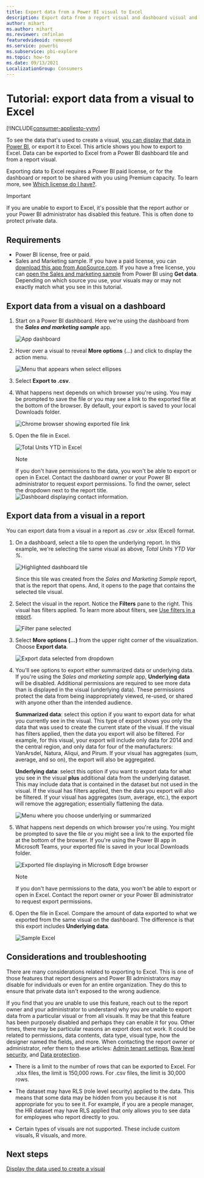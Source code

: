 ```yaml
---
title: Export data from a Power BI visual to Excel
description: Export data from a report visual and dashboard visual and view it in Excel.
author: mihart
ms.author: mihart
ms.reviewer: cmfinlan
featuredvideoid: removed
ms.service: powerbi
ms.subservice: pbi-explore
ms.topic: how-to
ms.date: 09/13/2021
LocalizationGroup: Consumers
---
```

# Tutorial: export data from a visual to Excel

[!INCLUDE[consumer-appliesto-yyny](../includes/consumer-appliesto-yyny.md)]


To see the data that's used to create a visual, [you can display that data in Power BI](end-user-show-data.md), or export it to Excel. This article shows you how to export to Excel. Data can be exported to Excel from a Power BI dashboard tile and from a report visual. 

Exporting data to Excel requires a Power BI paid license, or for the dashboard or report to be shared with you using Premium capacity. To learn more, see [Which license do I have?](end-user-license.md). 

> [!IMPORTANT]
> If you are unable to export to Excel, it's possible that the report author or your Power BI administrator has disabled this feature. This is often done to protect private data.

## Requirements
- Power BI license, free or paid.
- Sales and Marketing sample. If you have a paid license, you can [download this app from AppSource.com](https://appsource.microsoft.com/en-us/product/power-bi/microsoft-retail-analysis-sample.salesandmarketingsample). If you have a free license, you can [open the Sales and marketing sample](../create-reports/sample-sales-and-marketing.md) from Power BI using **Get data**. Depending on which source you use, your visuals may or may not exactly match what you see in this tutorial. 

## Export data from a visual on a dashboard

1. Start on a Power BI dashboard. Here we're using the dashboard from the ***Sales and marketing sample*** app. 

    ![App dashboard](media/end-user-export/power-bi-dashboard.png)

2. Hover over a visual to reveal **More options** (...) and click to display the action menu.

    ![Menu that appears when select ellipses](media/end-user-export/power-bi-option-menu.png)

3. Select  **Export to .csv**.

4. What happens next depends on which browser you're using. You may be prompted to save the file or you may see a link to the exported file at the bottom of the browser. By default, your export is saved to your local Downloads folder. 

    ![Chrome browser showing exported file link](media/end-user-export/power-bi-dashboards-export.png)

5. Open the file in Excel. 

    ![Total Units YTD in Excel](media/end-user-export/power-bi-excel.png)


    > [!NOTE]
    > If you don't have permissions to the data, you won't be able to export or open in Excel. Contact the dashboard owner or your Power BI administrator to request export permissions. To find the owner, select the dropdown next to the report title. ![Dashboard displaying contact information.](media/end-user-export/power-bi-contact.png)

## Export data from a visual in a report
You can export data from a visual in a report as .csv or .xlsx (Excel) format. 

1. On a dashboard, select a tile to open the underlying report.  In this example, we're selecting the same visual as above, *Total Units YTD Var %*. 

    ![Highlighted dashboard tile](media/end-user-export/power-bi-export-tile.png)

    Since this tile was created from the *Sales and Marketing Sample* report, that is the report that opens. And, it opens to the page that contains the selected tile visual. 

2. Select the visual in the report. Notice the **Filters** pane to the right. This visual has filters applied. To learn more about filters, see [Use filters in a report](end-user-report-filter.md).

    ![Filter pane selected](media/end-user-export/power-bi-export-filter-pane.png)


3. Select **More options (...)** from the upper right corner of the visualization. Choose **Export data**.

    ![Export data selected from dropdown](media/end-user-export/power-bi-export-reports.png)

4. You'll see options to export either summarized data or underlying data. If you're using the *Sales and marketing sample* app, **Underlying data** will be disabled. Additional permissions are required to see more data than is displayed in the visual (underlying data). These permissions protect the data from being inappropriately viewed, re-used, or shared with anyone other than the intended audience.

    **Summarized data**: select this option if you want to export data for what you currently see in the visual.  This type of export shows you only the data that was used to create the current state of the visual. If the visual has filters applied, then the data you export will also be filtered. For example, for this visual, your export will include only data for 2014 and the central region, and only data for four of the manufacturers: VanArsdel, Natura, Aliqui, and Pirum. If your visual has aggregates (sum, average, and so on), the export will also be aggregated. 
  

    **Underlying data**: select this option if you want to export data for what you see in the visual **plus** additional data from the underlying dataset.  This may include data that is contained in the dataset but not used in the visual. If the visual has filters applied, then the data you export will also be filtered.  If your visual has aggregates (sum, average, etc.), the export will remove the aggregation; essentially flattening the data. 

    ![Menu where you choose underlying or summarized](media/end-user-export/power-bi-export-underlying.png)

5. What happens next depends on which browser you're using. You might be prompted to save the file or you might see a link to the exported file at the bottom of the browser. If you're using the Power BI app in Microsoft Teams, your exported file is saved in your local Downloads folder. 

    ![Exported file displaying in Microsoft Edge browser](media/end-user-export/power-bi-export-edge-screen.png)

    > [!NOTE]
    > If you don't have permissions to the data, you won't be able to export or open in Excel. Contact the report owner or your Power BI administrator to request export permissions. 


6. Open the file in Excel. Compare the amount of data exported to what we exported from the same visual on the dashboard. The difference is that this export includes **Underlying data**. 

    ![Sample Excel](media/end-user-export/power-bi-underlying.png)

## Considerations and troubleshooting
There are many considerations related to exporting to Excel. This is one of those features that report designers and Power BI administrators may disable for individuals or even for an entire organization. They do this to ensure that private data isn't exposed to the wrong audience. 

If you find that you are unable to use this feature, reach out to the report owner and your administrator to understand why you are unable to export data from a particular visual or from all visuals. It may be that this feature has been purposely disabled and perhaps they can  enable it for you.  Other times, there may be particular reasons an export does not work.  It could be related to permissions, data contents, data type, visual type, how the designer named the fields, and more. When contacting the report owner or administrator, refer them to these articles: 
[Admin tenant settings](../guidance/admin-tenant-settings.md), [Row level security](../admin/service-admin-rls.md), and [Data protection](../admin/service-security-data-protection-overview.md).

- There is a limit to the number of rows that can be exported to Excel.  For .xlsx files, the limit is 150,000 rows.  For .csv files, the limit is 30,000 rows. 

- The dataset may have RLS (role level security) applied to the data. This means that some data may be hidden from you because it is not appropriate for you to see it.  For example, if you are a people manager, the HR dataset may have RLS applied that only allows you to see data for employees who report directly to you. 

- Certain types of visuals are not supported. These include custom visuals, R visuals, and more. 

## Next steps

[Display the data used to create a visual](end-user-show-data.md)